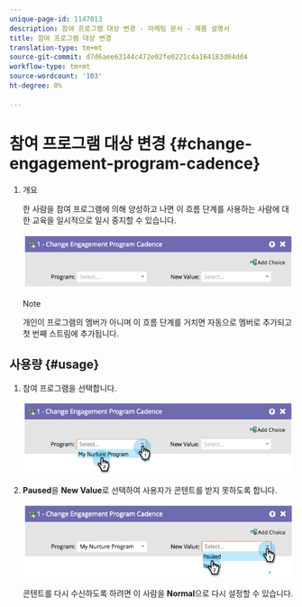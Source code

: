 ```yaml
---
unique-page-id: 1147013
description: 참여 프로그램 대상 변경 - 마케팅 문서 - 제품 설명서
title: 참여 프로그램 대상 변경
translation-type: tm+mt
source-git-commit: d7d6aee63144c472e02fe0221c4a164183d04dd4
workflow-type: tm+mt
source-wordcount: '103'
ht-degree: 0%

---
```



# 참여 프로그램 대상 변경 {#change-engagement-program-cadence}

1. 개요

   한 사람을 참여 프로그램에 의해 양성하고 나면 이 흐름 단계를 사용하는 사람에 대한 교육을 일시적으로 일시 중지할 수 있습니다.

   ![](assets/image2014-9-22-14-3a48-3a53.png)

   >[!NOTE]
   >
   >개인이 프로그램의 멤버가 아니며 이 흐름 단계를 거치면 자동으로 멤버로 추가되고 첫 번째 스트림에 추가됩니다.

## 사용량 {#usage}

1. 참여 프로그램을 선택합니다.

   ![](assets/image2014-9-22-14-3a49-3a27.png)

1. **Paused**&#x200B;을 **New Value**&#x200B;로 선택하여 사용자가 콘텐트를 받지 못하도록 합니다.

   ![](assets/image2014-9-22-14-3a49-3a31.png)

   콘텐트를 다시 수신하도록 하려면 이 사람을 **Normal**&#x200B;으로 다시 설정할 수 있습니다.

